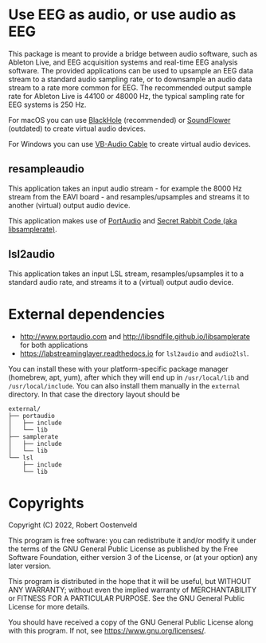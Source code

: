 # Use EEG as audio, or use audio as EEG

This package is meant to provide a bridge between audio software, such as Ableton Live, and EEG acquisition systems and real-time EEG analysis software. The provided applications can be used to upsample an EEG data stream to a standard audio sampling rate, or to downsample an audio data stream to a rate more common for EEG. The recommended output sample rate for Ableton Live is 44100 or 48000 Hz, the typical sampling rate for EEG systems is 250 Hz.

For macOS you can use [BlackHole](https://github.com/ExistentialAudio/BlackHole) (recommended) or [SoundFlower](https://github.com/mattingalls/Soundflower) (outdated) to create virtual audio devices.

For Windows you can use [VB-Audio Cable](https://vb-audio.com/Cable/index.htm) to create virtual audio devices.

## resampleaudio

This application takes an input audio stream - for example the 8000 Hz stream from the EAVI board - and resamples/upsamples and streams it to another (virtual) output audio device.

This application makes use of [PortAudio](http://www.portaudio.com) and [Secret Rabbit Code (aka libsamplerate)](http://libsndfile.github.io/libsamplerate/).

## lsl2audio

This application takes an input LSL stream, resamples/upsamples it to a standard audio rate, and streams it to a (virtual) output audio device.

# External dependencies

- <http://www.portaudio.com> and <http://libsndfile.github.io/libsamplerate> for both applications
- <https://labstreaminglayer.readthedocs.io> for `lsl2audio` and `audio2lsl`.

You can install these with your platform-specific package manager (homebrew, apt, yum), after which they will end up in `/usr/local/lib` and `/usr/local/include`. You can also install them manually in the `external` directory. In that case the directory layout should be

```
external/
├── portaudio
│   ├── include
│   └── lib
├── samplerate
│   ├── include
│   └── lib
└── lsl
    ├── include
    └── lib
```


# Copyrights

Copyright (C) 2022, Robert Oostenveld

This program is free software: you can redistribute it and/or modify it under the terms of the GNU General Public License as published by the Free Software Foundation, either version 3 of the License, or (at your option) any later version.

This program is distributed in the hope that it will be useful, but WITHOUT ANY WARRANTY; without even the implied warranty of MERCHANTABILITY or FITNESS FOR A PARTICULAR PURPOSE. See the GNU General Public License for more details.

You should have received a copy of the GNU General Public License along with this program. If not, see <https://www.gnu.org/licenses/>.

